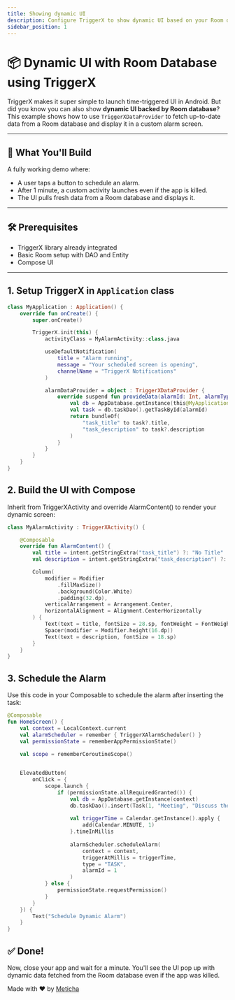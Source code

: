 ```yaml
---
title: Showing dynamic UI
description: Configure TriggerX to show dynamic UI based on your Room database
sidebar_position: 1
---
```


# 📦 Dynamic UI with Room Database using TriggerX

TriggerX makes it super simple to launch time-triggered UI in Android. But did you know you can also show **dynamic UI backed by Room database**? This example shows how to use `TriggerXDataProvider` to fetch up-to-date data from a Room database and display it in a custom alarm screen.

---

## 🚀 What You'll Build

A fully working demo where:
- A user taps a button to schedule an alarm.
- After 1 minute, a custom activity launches even if the app is killed.
- The UI pulls fresh data from a Room database and displays it.

---

## 🛠️ Prerequisites

- TriggerX library already integrated
- Basic Room setup with DAO and Entity
- Compose UI

---

## 1. Setup TriggerX in `Application` class

```kotlin
class MyApplication : Application() {
    override fun onCreate() {
        super.onCreate()

        TriggerX.init(this) {
            activityClass = MyAlarmActivity::class.java

            useDefaultNotification(
                title = "Alarm running",
                message = "Your scheduled screen is opening",
                channelName = "TriggerX Notifications"
            )

            alarmDataProvider = object : TriggerXDataProvider {
                override suspend fun provideData(alarmId: Int, alarmType: String): Bundle {
                    val db = AppDatabase.getInstance(this@MyApplication)
                    val task = db.taskDao().getTaskById(alarmId)
                    return bundleOf(
                        "task_title" to task?.title,
                        "task_description" to task?.description
                    )
                }
            }
        }
    }
}
```

## 2. Build the UI with Compose
Inherit from TriggerXActivity and override AlarmContent() to render your dynamic screen:

```kotlin
class MyAlarmActivity : TriggerXActivity() {

    @Composable
    override fun AlarmContent() {
        val title = intent.getStringExtra("task_title") ?: "No Title"
        val description = intent.getStringExtra("task_description") ?: "No Description"

        Column(
            modifier = Modifier
                .fillMaxSize()
                .background(Color.White)
                .padding(32.dp),
            verticalArrangement = Arrangement.Center,
            horizontalAlignment = Alignment.CenterHorizontally
        ) {
            Text(text = title, fontSize = 28.sp, fontWeight = FontWeight.Bold)
            Spacer(modifier = Modifier.height(16.dp))
            Text(text = description, fontSize = 18.sp)
        }
    }
}
```

## 3. Schedule the Alarm
Use this code in your Composable to schedule the alarm after inserting the task:

```kotlin
@Composable
fun HomeScreen() {
    val context = LocalContext.current
    val alarmScheduler = remember { TriggerXAlarmScheduler() }
    val permissionState = rememberAppPermissionState()

    val scope = rememberCoroutineScope()
    

    ElevatedButton(
        onClick = {
            scope.launch { 
                if (permissionState.allRequiredGranted()) { 
                    val db = AppDatabase.getInstance(context)
                    db.taskDao().insert(Task(1, "Meeting", "Discuss the roadmap"))
        
                    val triggerTime = Calendar.getInstance().apply {
                        add(Calendar.MINUTE, 1)
                    }.timeInMillis
        
                    alarmScheduler.scheduleAlarm(
                        context = context,
                        triggerAtMillis = triggerTime,
                        type = "TASK",
                        alarmId = 1
                    )
            } else {
                permissionState.requestPermission() 
            } 
        }
    }) {
        Text("Schedule Dynamic Alarm")
    }
}
```

## ✅ Done!
Now, close your app and wait for a minute. You'll see the UI pop up with dynamic data fetched from the Room database even if the app was killed.

Made with ❤️ by [Meticha](https://meticha.com/)